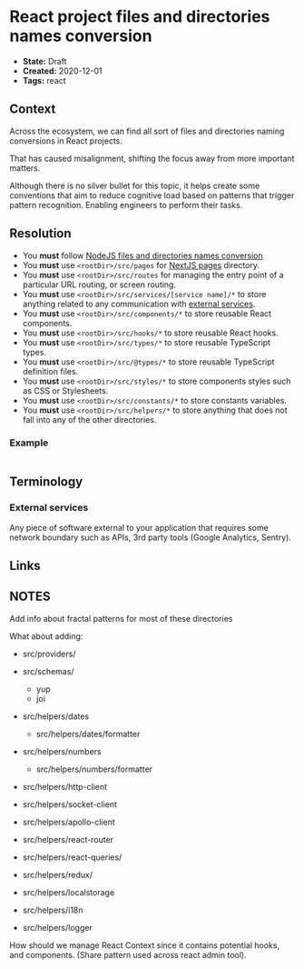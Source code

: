 # React project files and directories names conversion

* **State:** Draft
* **Created:** 2020-12-01
* **Tags:** react

## Context

Across the ecosystem, we can find all sort of files and directories naming
conversions in React projects.

That has caused misalignment, shifting the focus away from more important
matters.

Although there is no silver bullet for this topic, it helps create some
conventions that aim to reduce cognitive load based on patterns that trigger
pattern recognition. Enabling engineers to perform their tasks.

## Resolution

* You **must** follow [NodeJS files and directories names conversion](./../3122196229/README.md)
* You **must** use `<rootDir>/src/pages` for [NextJS pages](https://nextjs.org/docs/basic-features/pages)
  directory.
* You **must** use `<rootDir>/src/routes` for managing the entry point of a
  particular URL routing, or screen routing.
* You **must** use `<rootDir>/src/services/[service name]/*` to store anything
  related to any communication with [external services](#external-services).
* You **must** use `<rootDir>/src/components/*` to store reusable React
  components.
* You **must** use `<rootDir>/src/hooks/*` to store reusable React
  hooks.
* You **must** use `<rootDir>/src/types/*` to store reusable TypeScript types.
* You **must** use `<rootDir>/src/@types/*` to store reusable TypeScript
  definition files.
* You **must** use `<rootDir>/src/styles/*` to store components styles such as
  CSS or Stylesheets.
* You **must** use `<rootDir>/src/constants/*` to store constants variables.
* You **must** use `<rootDir>/src/helpers/*` to store anything that does not
  fall into any of the other directories.

### Example

```text

```

## Terminology

### External services

Any piece of software external to your application that requires some network
boundary such as APIs, 3rd party tools (Google Analytics, Sentry).

## Links

## NOTES

Add info about fractal patterns for most of these directories

What about adding:

* src/providers/

* src/schemas/
  * yup
  * joi
* src/helpers/dates
  * src/helpers/dates/formatter
* src/helpers/numbers
  * src/helpers/numbers/formatter

* src/helpers/http-client
* src/helpers/socket-client
* src/helpers/apollo-client

* src/helpers/react-router
* src/helpers/react-queries/
* src/helpers/redux/
* src/helpers/localstorage
* src/helpers/i18n
* src/helpers/logger

How should we manage React Context since it contains potential hooks, and
components. (Share pattern used across react admin tool).
